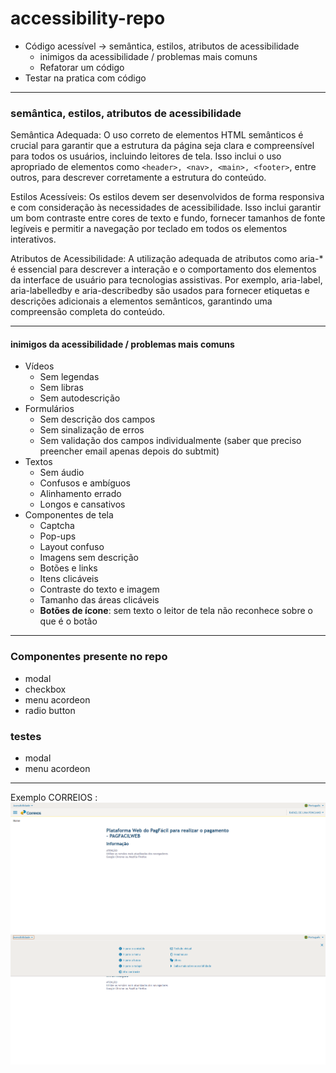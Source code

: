 # accessibility-repo

- Código acessível → semântica, estilos, atributos de acessibilidade
    - inimigos da acessibilidade / problemas mais comuns
    - Refatorar um código
- Testar na pratica com código

---

### semântica, estilos, atributos de acessibilidade
Semântica Adequada: O uso correto de elementos HTML semânticos é crucial para garantir que a estrutura da página seja clara e compreensível para todos os usuários, incluindo leitores de tela. Isso inclui o uso apropriado de elementos como ``<header>, <nav>, <main>, <footer>``, entre outros, para descrever corretamente a estrutura do conteúdo.

Estilos Acessíveis: Os estilos devem ser desenvolvidos de forma responsiva e com consideração às necessidades de acessibilidade. Isso inclui garantir um bom contraste entre cores de texto e fundo, fornecer tamanhos de fonte legíveis e permitir a navegação por teclado em todos os elementos interativos.

Atributos de Acessibilidade: A utilização adequada de atributos como aria-* é essencial para descrever a interação e o comportamento dos elementos da interface de usuário para tecnologias assistivas. Por exemplo, aria-label, aria-labelledby e aria-describedby são usados para fornecer etiquetas e descrições adicionais a elementos semânticos, garantindo uma compreensão completa do conteúdo.

---

#### inimigos da acessibilidade / problemas mais comuns
- Vídeos
    - Sem legendas
    - Sem libras
    - Sem autodescrição
- Formulários
    - Sem descrição dos campos
    - Sem sinalização de erros
    - Sem validação dos campos individualmente (saber que preciso preencher email apenas depois do subtmit)
- Textos
    - Sem áudio
    - Confusos e ambíguos
    - Alinhamento errado
    - Longos e cansativos
- Componentes de tela
    - Captcha
    - Pop-ups
    - Layout confuso
    - Imagens sem descrição
    - Botões e links
    - Itens clicáveis
    - Contraste do texto e imagem
    - Tamanho das áreas clicáveis
    - **Botões de ícone**: sem texto o leitor de tela não reconhece sobre o que é o botão

---

### Componentes presente no repo
 - modal
 - checkbox
 - menu acordeon
 - radio button

### testes
 - modal
 - menu acordeon

---

Exemplo CORREIOS :
![site dos correios](image.png)
![site dos correios com menu de acessibilidade aberto](image-1.png)

